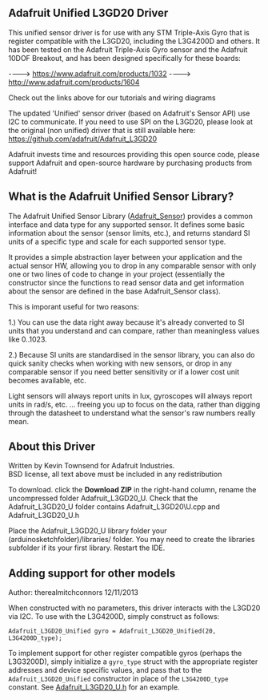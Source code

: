 ## Adafruit Unified L3GD20 Driver ##

This unified sensor driver is for use with any STM Triple-Axis Gyro that is register compatible with the L3GD20, including the L3G4200D and others.  It has been tested on the Adafruit Triple-Axis Gyro sensor and the Adafruit 10DOF Breakout, and has been designed specifically for these boards:

  ----> https://www.adafruit.com/products/1032
  ----> http://www.adafruit.com/products/1604

Check out the links above for our tutorials and wiring diagrams 

The updated 'Unified' sensor driver (based on Adafruit's Sensor API) use I2C to communicate.  If you need to use SPI on the L3GD20, please look at the original (non unified) driver that is still available here: https://github.com/adafruit/Adafruit_L3GD20

Adafruit invests time and resources providing this open source code, 
please support Adafruit and open-source hardware by purchasing 
products from Adafruit!

## What is the Adafruit Unified Sensor Library? ##

The Adafruit Unified Sensor Library ([Adafruit_Sensor](https://github.com/adafruit/Adafruit_Sensor)) provides a common interface and data type for any supported sensor.  It defines some basic information about the sensor (sensor limits, etc.), and returns standard SI units of a specific type and scale for each supported sensor type.

It provides a simple abstraction layer between your application and the actual sensor HW, allowing you to drop in any comparable sensor with only one or two lines of code to change in your project (essentially the constructor since the functions to read sensor data and get information about the sensor are defined in the base Adafruit_Sensor class).

This is imporant useful for two reasons:

1.) You can use the data right away because it's already converted to SI units that you understand and can compare, rather than meaningless values like 0..1023.

2.) Because SI units are standardised in the sensor library, you can also do quick sanity checks when working with new sensors, or drop in any comparable sensor if you need better sensitivity or if a lower cost unit becomes available, etc. 

Light sensors will always report units in lux, gyroscopes will always report units in rad/s, etc. ... freeing you up to focus on the data, rather than digging through the datasheet to understand what the sensor's raw numbers really mean.

## About this Driver ##

Written by Kevin Townsend for Adafruit Industries.  
BSD license, all text above must be included in any redistribution

To download. click the **Download ZIP** in the right-hand column, rename the uncompressed folder Adafruit\_L3GD20\_U. Check that the Adafruit\_L3GD20\_U folder contains Adafruit\_L3GD20\U.cpp and Adafruit\_L3GD20\_U.h

Place the Adafruit\_L3GD20\_U library folder your (arduinosketchfolder)/libraries/ folder. You may need to create the libraries subfolder if its your first library. Restart the IDE.

## Adding support for other models ##
Author: therealmitchconnors
12/11/2013

When constructed with no parameters, this driver interacts with the L3GD20 via I2C.  To use with the L3G4200D, simply construct as follows:

```Adafruit_L3GD20_Unified gyro = Adafruit_L3GD20_Unified(20, L3G4200D_type);```

To implement support for other register compatible gyros (perhaps the L3G3200D), simply initialize a ```gyro_type``` struct with the appropriate register addresses and device specific values, and pass that to the ```Adafruit_L3GD20_Unified``` constructor in place of the ```L3G4200D_type``` constant.  See [Adafruit_L3GD20_U.h](Adafruit_L3GD20_U.h) for an example.
